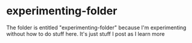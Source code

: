 experimenting-folder
====================

The folder is entitled "experimenting-folder" because I'm experimenting without how to do stuff here. It's just stuff I post as I learn more
